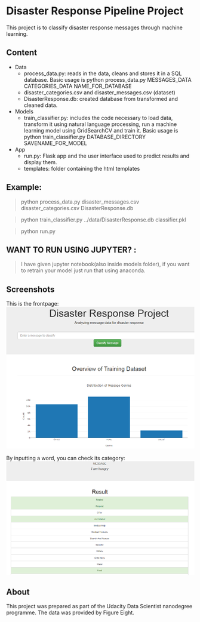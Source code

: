 # Disaster Response Pipeline Project
This project is to classify disaster response messages through machine learning. 

## Content
- Data
  - process_data.py: reads in the data, cleans and stores it in a SQL database. Basic usage is python process_data.py MESSAGES_DATA CATEGORIES_DATA NAME_FOR_DATABASE
  - disaster_categories.csv and disaster_messages.csv (dataset)
  - DisasterResponse.db: created database from transformed and cleaned data.
- Models
  - train_classifier.py: includes the code necessary to load data, transform it using natural language processing, run a machine learning model using GridSearchCV and train it. Basic usage is python train_classifier.py DATABASE_DIRECTORY SAVENAME_FOR_MODEL  
- App
  - run.py: Flask app and the user interface used to predict results and display them.
  - templates: folder containing the html templates

## Example:
> python process_data.py disaster_messages.csv disaster_categories.csv DisasterResponse.db

> python train_classifier.py ../data/DisasterResponse.db classifier.pkl

> python run.py

## WANT TO RUN USING JUPYTER? :
> I have given jupyter notebook(also inside models folder), if you want to retrain your model just run that using anaconda.

## Screenshots
This is the frontpage:
![Alt text](https://github.com/dheerajpant/Project2/blob/main/Screenshot1.PNG?raw=true "Screenshot1")

By inputting a word, you can check its category:
![Alt text](https://github.com/dheerajpant/Project2/blob/main/Screenshot2.PNG?raw=true "Screenshot2")

## About
This project was prepared as part of the Udacity Data Scientist nanodegree programme. The data was provided by Figure Eight. 
